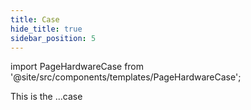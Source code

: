 ```yaml
---
title: Case
hide_title: true
sidebar_position: 5
---
```


import PageHardwareCase from '@site/src/components/templates/PageHardwareCase';

<PageHardwareCase
  name="Panel Prototype"
  code="panel_prototype" >

  This is the ...case

</PageHardwareCase>
